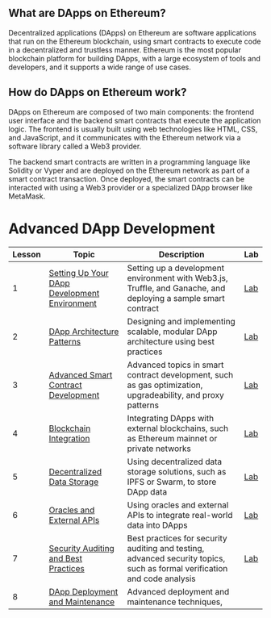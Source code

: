 ## What are DApps on Ethereum?

Decentralized applications (DApps) on Ethereum are software applications that run on the Ethereum blockchain, using smart contracts to execute code in a decentralized and trustless manner. Ethereum is the most popular blockchain platform for building DApps, with a large ecosystem of tools and developers, and it supports a wide range of use cases.

## How do DApps on Ethereum work?

DApps on Ethereum are composed of two main components: the frontend user interface and the backend smart contracts that execute the application logic. The frontend is usually built using web technologies like HTML, CSS, and JavaScript, and it communicates with the Ethereum network via a software library called a Web3 provider.

The backend smart contracts are written in a programming language like Solidity or Vyper and are deployed on the Ethereum network as part of a smart contract transaction. Once deployed, the smart contracts can be interacted with using a Web3 provider or a specialized DApp browser like MetaMask.

# Advanced DApp Development
| Lesson | Topic | Description | Lab |
| --- | --- | --- | --- |
| 1 | [Setting Up Your DApp Development Environment](https://github.com/joinpursuit/pursuit-crypto-lessons/blob/main/advanced_dapp_development/lessons/lesson_1.md) | Setting up a development environment with Web3.js, Truffle, and Ganache, and deploying a sample smart contract | [Lab](https://github.com/joinpursuit/pursuit-crypto-lessons/blob/main/advanced_dapp_development/labs/lab_1.md) |
| 2 | [DApp Architecture Patterns](https://github.com/joinpursuit/pursuit-crypto-lessons/blob/main/advanced_dapp_development/lessons/lesson_2.md) | Designing and implementing scalable, modular DApp architecture using best practices | [Lab](https://github.com/joinpursuit/pursuit-crypto-lessons/blob/main/advanced_dapp_development/labs/lab_2.md) |
| 3 | [Advanced Smart Contract Development](https://github.com/joinpursuit/pursuit-crypto-lessons/blob/main/advanced_dapp_development/lessons/lesson_3.md) | Advanced topics in smart contract development, such as gas optimization, upgradeability, and proxy patterns | [Lab](https://github.com/joinpursuit/pursuit-crypto-lessons/blob/main/advanced_dapp_development/labs/lab_3.md) |
| 4 | [Blockchain Integration](https://github.com/joinpursuit/pursuit-crypto-lessons/blob/main/advanced_dapp_development/lessons/lesson_4.md) | Integrating DApps with external blockchains, such as Ethereum mainnet or private networks | [Lab](https://github.com/joinpursuit/pursuit-crypto-lessons/blob/main/advanced_dapp_development/labs/lab_4.md) |
| 5 | [Decentralized Data Storage](https://github.com/joinpursuit/pursuit-crypto-lessons/blob/main/advanced_dapp_development/lessons/lesson_5.md) | Using decentralized data storage solutions, such as IPFS or Swarm, to store DApp data | [Lab](https://github.com/joinpursuit/pursuit-crypto-lessons/blob/main/advanced_dapp_development/labs/lab_5.md) |
| 6 | [Oracles and External APIs](https://github.com/joinpursuit/pursuit-crypto-lessons/blob/main/advanced_dapp_development/lessons/lesson_6.md) | Using oracles and external APIs to integrate real-world data into DApps | [Lab](https://github.com/joinpursuit/pursuit-crypto-lessons/blob/main/advanced_dapp_development/labs/lab_6.md) |
| 7 | [Security Auditing and Best Practices](https://github.com/joinpursuit/pursuit-crypto-lessons/blob/main/advanced_dapp_development/lessons/lesson_7.md) | Best practices for security auditing and testing, advanced security topics, such as formal verification and code analysis | [Lab](https://github.com/joinpursuit/pursuit-crypto-lessons/blob/main/advanced_dapp_development/labs/lab_7.md) |
| 8 | [DApp Deployment and Maintenance](https://github.com/joinpursuit/pursuit-crypto-lessons/blob/main/advanced_dapp_development/lessons/lesson_8.md) | Advanced deployment and maintenance techniques,

